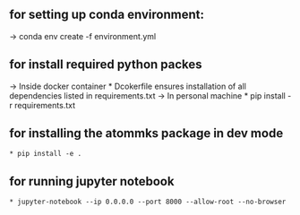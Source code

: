 ## for setting up conda environment:
 -> conda env create -f environment.yml
## for install required python packes
 -> Inside docker container
	* Dcokerfile ensures installation of all dependencies listed in requirements.txt
 -> In personal machine
	* pip install -r requirements.txt
## for installing the atommks package in dev mode
	* pip install -e .
## for running jupyter notebook
	* jupyter-notebook --ip 0.0.0.0 --port 8000 --allow-root --no-browser

